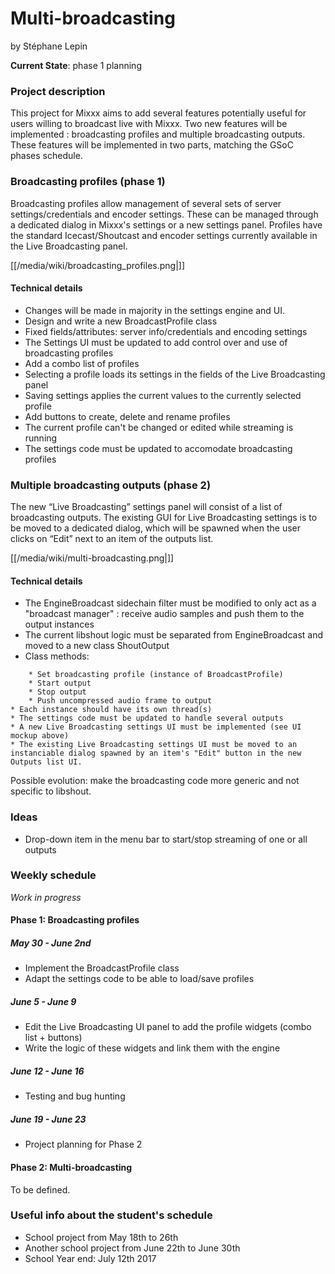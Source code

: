 # Multi-broadcasting

by Stéphane Lepin

**Current State**: phase 1 planning

### Project description

This project for Mixxx aims to add several features potentially useful
for users willing to broadcast live with Mixxx. Two new features will be
implemented : broadcasting profiles and multiple broadcasting outputs.
These features will be implemented in two parts, matching the GSoC
phases schedule.

### Broadcasting profiles (phase 1)

Broadcasting profiles allow management of several sets of server
settings/credentials and encoder settings. These can be managed through
a dedicated dialog in Mixxx's settings or a new settings panel. Profiles
have the standard Icecast/Shoutcast and encoder settings currently
available in the Live Broadcasting panel.

[[/media/wiki/broadcasting_profiles.png|]]

#### Technical details

  - Changes will be made in majority in the settings engine and UI.
  - Design and write a new BroadcastProfile class
  - Fixed fields/attributes: server info/credentials and encoding
    settings
  - The Settings UI must be updated to add control over and use of
    broadcasting profiles
  - Add a combo list of profiles
  - Selecting a profile loads its settings in the fields of the Live
    Broadcasting panel
  - Saving settings applies the current values to the currently selected
    profile
  - Add buttons to create, delete and rename profiles
  - The current profile can't be changed or edited while streaming is
    running
  - The settings code must be updated to accomodate broadcasting
    profiles

### Multiple broadcasting outputs (phase 2)

The new “Live Broadcasting” settings panel will consist of a list of
broadcasting outputs. The existing GUI for Live Broadcasting settings is
to be moved to a dedicated dialog, which will be spawned when the user
clicks on “Edit” next to an item of the outputs list.

[[/media/wiki/multi-broadcasting.png|]]

#### Technical details

  - The EngineBroadcast sidechain filter must be modified to only act as
    a "broadcast manager" : receive audio samples and push them to the
    output instances
  - The current libshout logic must be separated from EngineBroadcast
    and moved to a new class ShoutOutput
  - Class methods:

<!-- end list -->

``` 
    * Set broadcasting profile (instance of BroadcastProfile)
    * Start output
    * Stop output
    * Push uncompressed audio frame to output
* Each instance should have its own thread(s)
* The settings code must be updated to handle several outputs
* A new Live Broadcasting settings UI must be implemented (see UI mockup above)
* The existing Live Broadcasting settings UI must be moved to an instanciable dialog spawned by an item's "Edit" button in the new Outputs list UI.
```

<span class="underline">Possible evolution</span>: make the broadcasting
code more generic and not specific to libshout.

### Ideas

  - Drop-down item in the menu bar to start/stop streaming of one or all
    outputs

### Weekly schedule

*Work in progress*

#### Phase 1: Broadcasting profiles

##### May 30 - June 2nd

  - Implement the BroadcastProfile class
  - Adapt the settings code to be able to load/save profiles

##### June 5 - June 9

  - Edit the Live Broadcasting UI panel to add the profile widgets
    (combo list + buttons)
  - Write the logic of these widgets and link them with the engine

##### June 12 - June 16

  - Testing and bug hunting

##### June 19 - June 23

  - Project planning for Phase 2

#### Phase 2: Multi-broadcasting

To be defined.

### Useful info about the student's schedule

  - School project from May 18th to 26th
  - Another school project from June 22th to June 30th
  - School Year end: July 12th 2017
